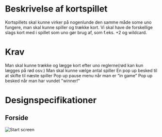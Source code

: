 # Beskrivelse af kortspillet 
Kortspillets skal kunne virker på nogenlunde den samme måde some uno fungere, man skal kunne spiller og trække kort. Vi skal have de forskellige slags kort med i spillet som uno gør brug af, som f.eks. +2 og wildcard.

# Krav
Man skal kunne trække og lægge kort efter uno reglerne(rød kan kun lægges på rød osv.) 
Man skal kunne vælge antal spiller
En pop up besked til at skifte til næste spiller
Pop up pause menu når man er “in game” 
Pop up besked når man har vundet "winner!"

# Designspecifikationer
## Forside
![Start screen](https://github.com/QuirkyTurtle101/uno/asset/The_real_start_screec.png)